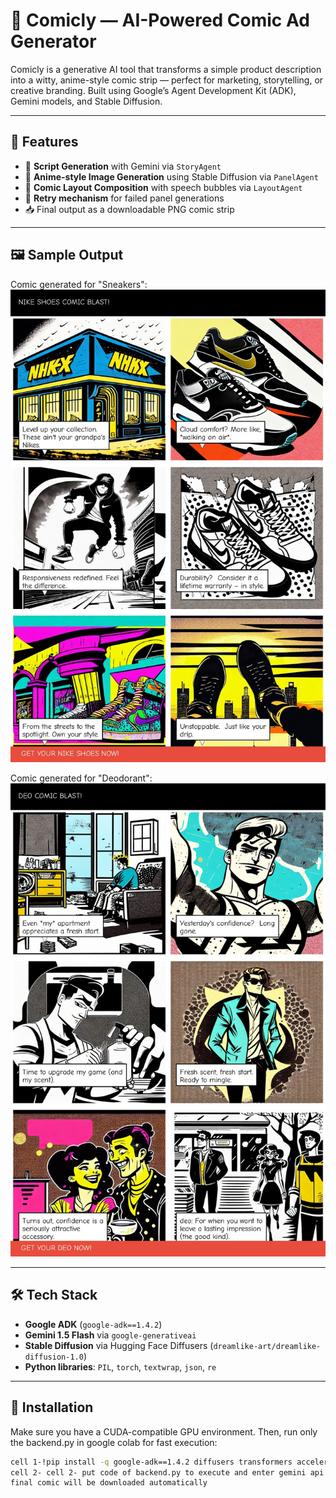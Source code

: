 # 🎨 Comicly — AI-Powered Comic Ad Generator

Comicly is a generative AI tool that transforms a simple product description into a witty, anime-style comic strip — perfect for marketing, storytelling, or creative branding. Built using Google’s Agent Development Kit (ADK), Gemini models, and Stable Diffusion.

---

## 🚀 Features

- 🧠 **Script Generation** with Gemini via `StoryAgent`
- 🎨 **Anime-style Image Generation** using Stable Diffusion via `PanelAgent`
- 🧩 **Comic Layout Composition** with speech bubbles via `LayoutAgent`
- 🔁 **Retry mechanism** for failed panel generations
- 📥 Final output as a downloadable PNG comic strip

---

## 🖼️ Sample Output


Comic generated for "Sneakers":
![Sneaker Comic](media/sneakers.jpg)

Comic generated for "Deodorant":
![Deo Comic](media/deo.jpg)

---



## 🛠️ Tech Stack

- **Google ADK** (`google-adk==1.4.2`)
- **Gemini 1.5 Flash** via `google-generativeai`
- **Stable Diffusion** via Hugging Face Diffusers (`dreamlike-art/dreamlike-diffusion-1.0`)
- **Python libraries**: `PIL`, `torch`, `textwrap`, `json`, `re`

---

## 🔧 Installation

Make sure you have a CUDA-compatible GPU environment. Then, run only the backend.py in google colab for fast execution:

```bash
cell 1-!pip install -q google-adk==1.4.2 diffusers transformers accelerate huggingface_hub google-generativeai pillow
cell 2- cell 2- put code of backend.py to execute and enter gemini api key in line after imports
final comic will be downloaded automatically
